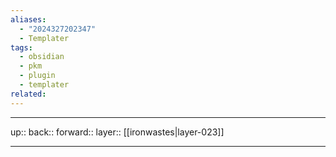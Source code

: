 ```yaml
---
aliases:
  - "2024327202347"
  - Templater
tags:
  - obsidian
  - pkm
  - plugin
  - templater
related:
---
```




***

up:: 
back:: 
forward:: 
layer:: [[ironwastes|layer-023]]

***
